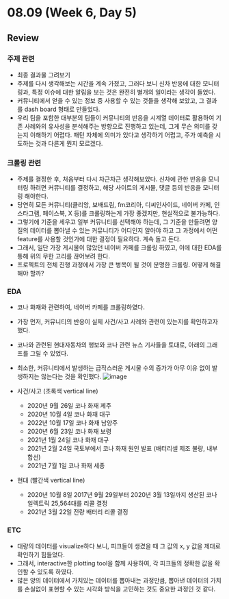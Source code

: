 # 08.09 (Week 6, Day 5)
## Review
### 주제 관련
- 최종 결과물 그려보기
- 주제를 다시 생각해보는 시간을 계속 가졌고, 그러다 보니 신차 반응에 대한 모니터링과, 특정 이슈에 대한 알림을 보는 것은 완전히 별개의 일이라는 생각이 들었다.
- 커뮤니티에서 얻을 수 있는 정보 중 사용할 수 있는 것들을 생각해 보았고, 그 결과를 dash board 형태로 만들었다.
- 우리 팀을 포함한 대부분의 팀들이 커뮤니티의 반응을 시계열 데이터로 활용하여 기존 사례와의 유사성을 분석해주는 방향으로 진행하고 있는데, 그게 무슨 의미를 갖는지 이해하기 어렵다. 패턴 자체에 의미가 있다고 생각하기 어렵고, 주가 예측을 시도하는 것과 다른게 뭔지 모르겠다.

### 크롤링 관련
- 주제를 결정한 후, 처음부터 다시 차근차근 생각해보았다. 신차에 관한 반응을 모니터링 하려면 커뮤니티를 결정하고, 해당 사이트의 게시물, 댓글 등의 반응을 모니터링 해야한다.
- 당연히 모든 커뮤니티(클리앙, 보배드림, fm코리아, 디씨인사이드, 네이버 카페, 인스타그램, 페이스북, X 등)를 크롤링하는게 가장 좋겠지만, 현실적으로 불가능하다.
- 그렇기에 기준을 세우고 일부 커뮤니티를 선택해야 하는데, 그 기준을 만들려면 양질의 데이터를 뽑아낼 수 있는 커뮤니티가 어디인지 알아야 하고 그 과정에서 어떤 feature를 사용할 것인가에 대한 결정이 필요하다. 계속 돌고 돈다.
- 그래서, 일단 가장 게시물이 많았던 네이버 카페를 크롤링 하였고, 이에 대한 EDA를 통해 위의 무한 고리를 끊어보려 한다.
- 프로젝트의 전체 진행 과정에서 가장 큰 병목이 될 것이 분명한 크롤링. 어떻게 해결해야 할까?

### EDA
- 코나 화재와 관련하여, 네이버 카페를 크롤링하였다.
- 가장 먼저, 커뮤니티의 반응이 실제 사건/사고 사례와 관련이 있는지를 확인하고자 했다.
- 코나와 관련된 현대자동차의 행보와 코나 관련 뉴스 기사들을 토대로, 아래의 그래프를 그릴 수 있었다. 
- 최소한, 커뮤니티에서 발생하는 급작스러운 게시물 수의 증가가 아무 이유 없이 발생하지는 않는다는 것을 확인했다.
![image](https://github.com/user-attachments/assets/c8d1b3d6-f472-478e-8edd-cfda75df5c70)

- 사건/사고 (초록색 vertical line) 
    - 2020년 9월 26일 코나 화재 제주
    - 2020년 10월 4일 코나 화재 대구
    - 2022년 10월 17일 코나 화재 남양주
    - 2020년 6월 23일 코나 화재 보령
    - 2021년 1월 24일 코나 화재 대구
    - 2021년 2월 24일 국토부에서 코나 화재 원인 발표 (배터리셀 제조 불량, 내부 합선)
    - 2021년 7월 1일 코나 화재 세종
- 현대 (빨간색 vertical line)
    - 2020년 10월 8일 2017년 9월 29일부터 2020년 3월 13일까지 생산된 코나 일렉트릭 25,564대를 리콜 결정
    - 2021년 3월 22일 전량 배터리 리콜 결정

### ETC
- 대량의 데이터를 visualize하다 보니, 피크들이 생겼을 때 그 값의 x, y 값을 제대로 확인하기 힘들었다.
- 그래서, interactive한 plotting tool을 함께 사용하여, 각 피크들의 정확한 값을 확인할 수 있도록 하였다.
- 많은 양의 데이터에서 가치있는 데이터를 뽑아내는 과정만큼, 뽑아낸 데이터의 가치를 손실없이 표현할 수 있는 시각화 방식을 고민하는 것도 중요한 과정인 것 같다.